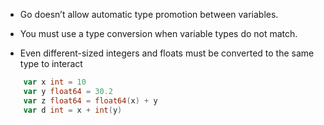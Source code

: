 - Go doesn’t allow automatic type promotion between variables.

- You must use a type conversion when variable types do not match. 

- Even different-sized integers and floats must be converted to the same type to interact

```go
    var x int = 10
    var y float64 = 30.2
    var z float64 = float64(x) + y
    var d int = x + int(y)
```